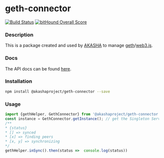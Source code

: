 # geth-connector

[![Build Status](https://travis-ci.org/AkashaProject/geth-connector.svg?branch=master)](https://travis-ci.org/AkashaProject/geth-connector)
[![bitHound Overall Score](https://www.bithound.io/github/AkashaProject/geth-connector/badges/score.svg)](https://www.bithound.io/github/AkashaProject/geth-connector)
### Description
This is a package created and used by [AKASHA](http://akasha.world/) to manage [geth](http://ethereum.github.io/go-ethereum/)/[web3.js](https://github.com/ethereum/web3.js).

### Docs

The API docs can be found [here](http://docs.akasha.world/geth-connector/).

### Installation

```sh
npm install @akashaproject/geth-connector --save
```

### Usage

```js
import {gethHelper, GethConnector} from '@akashaproject/geth-connector'
const instance = GethConnector.getInstance(); // get the Singleton Service
/**
* {status}
* [] => synced
* [x] => finding peers
* [x, y] => synchronizing
*/
gethHelper.inSync().then(status =>  console.log(status))
```